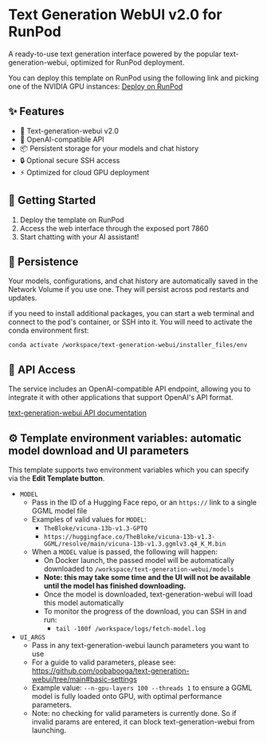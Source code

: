 # Text Generation WebUI v2.0 for RunPod

A ready-to-use text generation interface powered by the popular text-generation-webui, optimized for RunPod deployment.

You can deploy this template on RunPod using the following link and picking one of the NVIDIA GPU instances:
[Deploy on RunPod](https://runpod.io/console/deploy?template=bzhe0deyqj&ref=2vdt3dn9)

## ✨ Features

- 💬 Text-generation-webui v2.0
- 🔗 OpenAI-compatible API
- 📦 Persistent storage for your models and chat history
- 🔒 Optional secure SSH access
- ⚡ Optimized for cloud GPU deployment

## 🚀 Getting Started

1. Deploy the template on RunPod
2. Access the web interface through the exposed port 7860
3. Start chatting with your AI assistant!

## 💾 Persistence

Your models, configurations, and chat history are automatically saved in the Network Volume if you use one. They will persist across pod restarts and updates.

if you need to install additional packages, you can start a web terminal and connect to the pod's container, or SSH into it.
You will need to activate the conda environment first:

```
conda activate /workspace/text-generation-webui/installer_files/env
```


## 🔗 API Access

The service includes an OpenAI-compatible API endpoint, allowing you to integrate it with other applications that support OpenAI's API format.

[text-generation-webui API documentation](https://github.com/oobabooga/text-generation-webui/blob/main/docs/12%20-%20OpenAI%20API.md)


## ⚙️ Template environment variables: automatic model download and UI parameters

This template supports two environment variables which you can specify via the **Edit Template button**.

* `MODEL`
  * Pass in the ID of a Hugging Face repo, or an `https://` link to a single GGML model file
  * Examples of valid values for `MODEL`:
    * `TheBloke/vicuna-13b-v1.3-GPTQ`
    * `https://huggingface.co/TheBloke/vicuna-13b-v1.3-GGML/resolve/main/vicuna-13b-v1.3.ggmlv3.q4_K_M.bin`
  * When a `MODEL` value is passed, the following will happen:
    * On Docker launch, the passed model will be automatically downloaded to `/workspace/text-generation-webui/models`
    * **Note: this may take some time and the UI will not be available until the model has finished downloading.**
    * Once the model is downloaded, text-generation-webui will load this model automatically
    * To monitor the progress of the download, you can SSH in and run:
      * `tail -100f /workspace/logs/fetch-model.log`
* `UI_ARGS`
  * Pass in any text-generation-webui launch parameters you want to use
  * For a guide to valid parameters, please see: https://github.com/oobabooga/text-generation-webui/tree/main#basic-settings
  * Example value: `--n-gpu-layers 100 --threads 1` to ensure a GGML model is fully loaded onto GPU, with optimal performance parameters.
  * Note: no checking for valid parameters is currently done. So if invalid params are entered, it can block text-generation-webui from launching.

